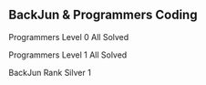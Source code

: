 ## BackJun & Programmers Coding
Programmers Level 0 All Solved
 
Programmers Level 1 All Solved

BackJun Rank Silver 1
